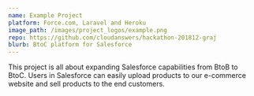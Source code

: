 ```yaml
---
name: Example Project
platform: Force.com, Laravel and Heroku
image_path: /images/project_logos/example.png
repo: https://github.com/cloudanswers/hackathon-201812-graj
blurb: BtoC platform for Salesforce
---
```

This project is all about expanding Salesforce capabilities from BtoB to BtoC. Users in Salesforce can easily upload products to our e-commerce website and sell products to the end customers. 

